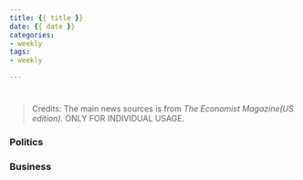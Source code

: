 ```yaml
---
title: {{ title }}
date: {{ date }}
categories:
- weekly
tags:
- weekly

---
```


# 

>Credits: The main news sources is from *The Economist Magazine(US edition)*. ONLY FOR INDIVIDUAL USAGE.



### Politics

### Business